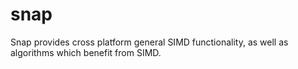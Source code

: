 # snap
Snap provides cross platform general SIMD functionality, as well as algorithms which benefit from SIMD.

